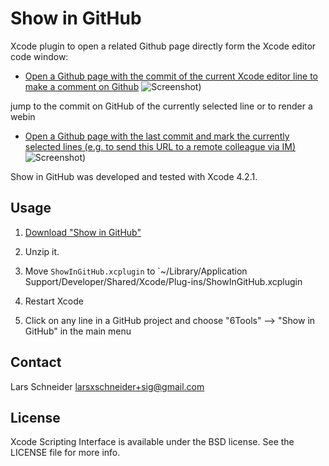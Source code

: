 # Show in GitHub
Xcode plugin to open a related Github page directly form the Xcode editor code window:


* [Open a Github page with the commit of the current Xcode editor line to make a comment on Github](https://github.com/6wunderkinder/CoreTextToy/commit/e5b8f6708563bbd319dcab74c6a999e32e5ba05b#L1R72) ![Screenshot](ShowInGitHub/raw/master/open_commit_example.png))

jump to the commit on GitHub of the currently selected line or to render a webin 


* [Open a Github page with the last commit and mark the currently selected lines (e.g. to send this URL to a remote colleague via IM)](https://github.com/6wunderkinder/CoreTextToy/blob/4952489994d7ab09a5f951d38a87c79b4b3d4f25/Source/CCoreTextLabel.m#L88-91)![Screenshot](ShowInGitHub/raw/master/open_file_example.png))

Show in GitHub was developed and tested with Xcode 4.2.1.

## Usage

1. [Download "Show in GitHub"](https://github.com/downloads/larsxschneider/ShowInGitHub/ShowInGitHub.zip)

2. Unzip it.

3. Move `ShowInGitHub.xcplugin` to `~/Library/Application Support/Developer/Shared/Xcode/Plug-ins/ShowInGitHub.xcplugin

3. Restart Xcode

4. Click on any line in a GitHub project and choose "6Tools" --> "Show in GitHub" in the main menu


## Contact

Lars Schneider <larsxschneider+sig@gmail.com>


## License

Xcode Scripting Interface is available under the BSD license. See the LICENSE file for more info.
